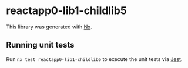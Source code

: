 # reactapp0-lib1-childlib5

This library was generated with [Nx](https://nx.dev).

## Running unit tests

Run `nx test reactapp0-lib1-childlib5` to execute the unit tests via [Jest](https://jestjs.io).
